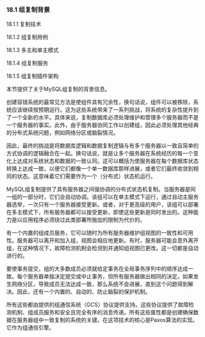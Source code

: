 ### 18.1 组复制背景
18.1.1 复制技术

18.1.2 组复制用例

18.1.3 多主和单主模式

18.1.4 组复制服务

18.1.5 组复制插件架构

本节提供了关于MySQL组复制的背景信息。

创建容错系统的最常见方法是使组件具有冗余性，换句话说，组件可以被移除，系统应该继续按预期运行。这为这些系统带来了一系列挑战，将系统的复杂性提升到了一个全新的水平。具体来说，复制数据库必须处理维护和管理多个服务器而不是一个服务器的事实。此外，由于服务器协同工作以创建组，因此必须处理其他经典的分布式系统问题，例如网络分区或脑裂情况。

因此，最终的挑战是将数据库逻辑和数据复制逻辑与有多个服务器以一致且简单的方式协调的逻辑融合在一起。换句话说，就是让多个服务器在系统经历的每一个变化上达成对系统状态和数据的一致认同。这可以概括为使服务器在每个数据库状态转换上达成一致，以便它们都像一个单一数据库那样进展，或者它们最终收敛到相同的状态。这意味着它们需要作为一个（分布式）状态机运行。

MySQL组复制提供了具有服务器之间强协调的分布式状态机复制。当服务器是同一组的一部分时，它们会自动协调。该组可以在单主模式下运行，通过自动主服务器选举，一次只有一个服务器接受更新。或者，对于更高级的用户，该组可以部署在多主模式下，所有服务器都可以接受更新，即使这些更新是同时发出的。这种能力是以应用程序必须绕过此类部署所施加的限制为代价的。

有一个内置的组成员服务，它可以随时为所有服务器维护组视图的一致性和可用性。服务器可以离开和加入组，视图会相应地更新。有时，服务器可能会意外离开组，在这种情况下，故障检测机制会检测到并通知组视图已更改。这一切都是自动进行的。

要使事务提交，组的大多数成员必须就给定事务在全局事务序列中的顺序达成一致。每个服务器单独决定提交或中止事务，但所有服务器做出相同的决定。如果发生网络分区，导致成员无法达成一致，那么系统不会进展，直到这个问题得到解决。因此，还有一个内置的、自动的、防止脑裂的保护机制。

所有这些都由提供的组通信系统（GCS）协议提供支持。这些协议提供了故障检测机制、组成员服务和安全且完全有序的消息传递。所有这些属性都是创建确保数据在服务器组中一致复制的系统的关键。在这项技术的核心是Paxos算法的实现。它作为组通信引擎。